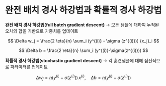 
# 완전 배치 경사 하강법과 확률적 경사 하강법

**완전 배치 경사 하강법(full batch gradient descent)**
→ 모든 샘플에 대하여 누적된 오차의 합을 기반으로 가중치를 업데이트

$$
\Delta w_j = \frac{2 \eta}{n} \sum_i (y^{(i)} - \sigma (z^{(i)})) {x_j}_i
$$

$$
\Delta b = \frac{2 \eta}{n} \sum_i (y^{(i)}-\sigma(z^{(i)}))
$$

**확률적 경사 하강법(stochastic gradient descent)**
→ 각 훈련샘플에 대해 점진적으로 파라미터를 업데이트

$$
\Delta w_j = \eta (y^{(i)} - \sigma (z^{(i)}))\, x^{(i)}
, \quad
\Delta b = \eta (y^{(i)} - \sigma (z^{(i)}))
$$